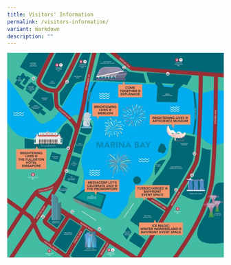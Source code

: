 ```yaml
---
title: Visitors' Information
permalink: /visitors-information/
variant: markdown
description: ""
---
```

![](/images/mbsc2024-event-map.jpg)